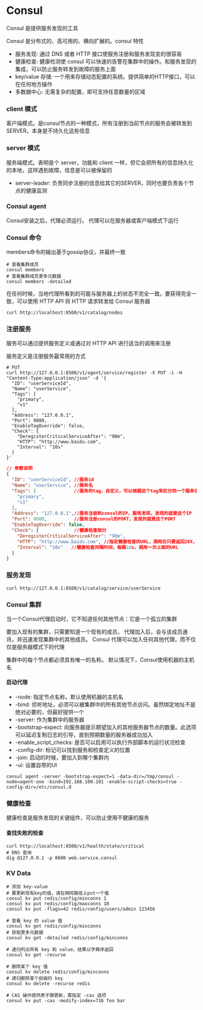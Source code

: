 # Consul
Consul 是提供服务发现的工具

Consul 是分布式的、高可用的、横向扩展的。consul 特性
* 服务发现: 通过 DNS 或者 HTTP 接口使服务注册和服务发现变的很容易
* 健康检查: 健康检测使 consul 可以快速的告警在集群中的操作。和服务发现的集成，可以防止服务转发到故障的服务上面
* key/value 存储: 一个用来存储动态配置的系统。提供简单的HTTP接口，可以在任何地方操作
* 多数据中心: 无需复杂的配置，即可支持任意数量的区域


### client 模式
客户端模式。是consul节点的一种模式，所有注册到当前节点的服务会被转发到SERVER，本身是不持久化这些信息


### server 模式
服务端模式。表明是个 server，功能和 client 一样，但它会把所有的信息持久化的本地，这样遇到故障，信息是可以被保留的
* server-leader: 负责同步注册的信息给其它的SERVER，同时也要负责各个节点的健康监测


### Consul agent
Consul安装之后，代理必须运行。 代理可以在服务器或客户端模式下运行


### Consul 命令
members命令的输出基于gossip协议，并最终一致
```shell
# 查看集群成员
consul members
# 查看集群成员更多元数据
consul members -detailed
```

在任何时候，当地代理所看到的可能与服务器上的状态不完全一致。要获得完全一致，可以使用 HTTP API 将 HTTP 请求转发给 Consul 服务器
```shell
curl http://localhost:8500/v1/catalog/nodes
```


### 注册服务
服务可以通过提供服务定义或通过对 HTTP API 进行适当的调用来注册

服务定义是注册服务最常用的方式
```shell
# PUT
curl http://127.0.0.1:8500/v1/agent/service/register -X PUT -i -H "Content-Type:application/json" -d '{
  "ID": "userServiceId",  
  "Name": "userService",
  "Tags": [
    "primary",
    "v1"
  ],
  "Address": "127.0.0.1",
  "Port": 9000,
  "EnableTagOverride": false,
  "Check": {
    "DeregisterCriticalServiceAfter": "90m",
    "HTTP": "http://www.baidu.com",
    "Interval": "10s"
  }
}'
```
```json
// 参数说明
{
  "ID": "userServiceId", //服务id
  "Name": "userService", //服务名
  "Tags": [              //服务的tag，自定义，可以根据这个tag来区分同一个服务名的服务
    "primary",
    "v1"
  ],
  "Address": "127.0.0.1",//服务注册到consul的IP，服务发现，发现的就是这个IP
  "Port": 8000,          //服务注册consul的PORT，发现的就是这个PORT
  "EnableTagOverride": false,
  "Check": {             //健康检查部分
    "DeregisterCriticalServiceAfter": "90m",
    "HTTP": "http://www.baidu.com", //指定健康检查的URL，调用后只要返回20X，consul都认为是健康的
    "Interval": "10s"   //健康检查间隔时间，每隔10s，调用一次上面的URL
  }
}
```


### 服务发现
```shell
curl http://127.0.0.1:8500/v1/catalog/service/userService
```


### Consul 集群
当一个Consul代理启动时，它不知道任何其他节点：它是一个孤立的集群

要加入现有的集群，只需要知道一个现有的成员。 代理加入后，会与该成员通讯，并迅速发现集群中的其他成员。 Consul 代理可以加入任何其他代理，而不仅仅是服务器模式下的代理

集群中的每个节点都必须具有唯一的名称。 默认情况下，Consul使用机器的主机名


#### 启动代理
* -node: 指定节点名称，默认使用机器的主机名
* -bind: 侦听地址，必须可以被集群中的所有其他节点访问。虽然绑定地址不是绝对必要的，但最好提供一个
* -server: 作为集群中的服务器
* -bootstrap-expect: 向服务器提示期望加入的其他服务器节点的数量。此选项可以延迟复制日志的引导，直到预期数量的服务器成功加入
* -enable_script_checks: 是否可以启用可以执行外部脚本的运行状况检查
* -config-dir: 标记可以找到服务和检查定义的位置
* -join: 启动的时候，要加入到哪个集群内
* -ui: 设置自带的UI
```shell
consul agent -server -bootstrap-expect=1 -data-dir=/tmp/consul -node=agent-one -bind=192.168.100.101 -enable-script-checks=true -config-dir=/etc/consul.d
```


### 健康检查
健康检查是服务发现的关键组件，可以防止使用不健康的服务

#### 查找失败的检查
```shell
curl http://localhost:8500/v1/health/state/critical
# DNS 查询
dig @127.0.0.1 -p 8600 web.service.consul
```


### KV Data
```shell
# 添加 key-value
# 要更新现有key的值，请在相同路径上put一个值
consul kv put redis/config/minconns 1
consul kv put redis/config/maxconns 10
consul kv put -flags=42 redis/config/users/admin 123456

# 查看 key 的 value 值
consul kv get redis/config/minconns
# 获取更多元数据
consul kv get -detailed redis/config/minconns

# 递归列出所有 key 和 value，结果以字典序返回
consul kv get -recurse

# 删除某个 key 值
consul kv delete redis/config/minconns
# 递归删除某个前缀的 key
consul kv delete -recurse redis

# CAS 操作提供原子键更新，需指定 -cas 选项
consul kv put -cas -modify-index=716 foo bar
```






















